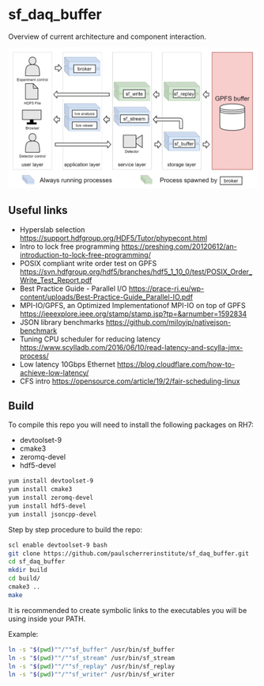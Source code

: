 # sf_daq_buffer

Overview of current architecture and component interaction.

![Overview image](docs/sf_daq_buffer-overview.jpg)

## Useful links

- Hyperslab selection 
https://support.hdfgroup.org/HDF5/Tutor/phypecont.html
- Intro to lock free programming
https://preshing.com/20120612/an-introduction-to-lock-free-programming/
- POSIX compliant write order test on GPFS
https://svn.hdfgroup.org/hdf5/branches/hdf5_1_10_0/test/POSIX_Order_Write_Test_Report.pdf
- Best Practice Guide - Parallel I/O
https://prace-ri.eu/wp-content/uploads/Best-Practice-Guide_Parallel-IO.pdf
- MPI-IO/GPFS, an Optimized Implementationof MPI-IO on top of GPFS
https://ieeexplore.ieee.org/stamp/stamp.jsp?tp=&arnumber=1592834
- JSON library benchmarks
https://github.com/miloyip/nativejson-benchmark
- Tuning CPU scheduler for reducing latency
https://www.scylladb.com/2016/06/10/read-latency-and-scylla-jmx-process/
- Low latency 10Gbps Ethernet
https://blog.cloudflare.com/how-to-achieve-low-latency/
- CFS intro
https://opensource.com/article/19/2/fair-scheduling-linux


## Build

To compile this repo you will need to install the following packages on RH7:
- devtoolset-9
- cmake3
- zeromq-devel
- hdf5-devel

```bash
yum install devtoolset-9
yum install cmake3
yum install zeromq-devel
yum install hdf5-devel
yum install jsoncpp-devel
```

Step by step procedure to build the repo:

```bash
scl enable devtoolset-9 bash
git clone https://github.com/paulscherrerinstitute/sf_daq_buffer.git
cd sf_daq_buffer
mkdir build
cd build/
cmake3 ..
make
```

It is recommended to create symbolic links to the executables you will be using 
inside your PATH.

Example:
```bash
ln -s "$(pwd)""/""sf_buffer" /usr/bin/sf_buffer
ln -s "$(pwd)""/""sf_stream" /usr/bin/sf_stream
ln -s "$(pwd)""/""sf_replay" /usr/bin/sf_replay
ln -s "$(pwd)""/""sf_writer" /usr/bin/sf_writer
```
